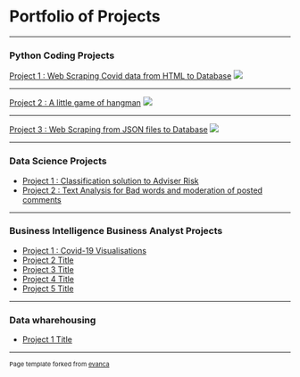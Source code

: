 # Portfolio of Projects 

---

### Python Coding Projects

[Project 1 : Web Scraping Covid data from HTML to Database](/sample_page)
<img src="images/dummy_thumbnail.jpg?raw=true"/>

---
[Project 2 : A little game of hangman](/pdf/sample_presentation.pdf)
<img src="images/dummy_thumbnail.jpg?raw=true"/>

---
[Project 3 : Web Scraping from JSON files to Database](http://example.com/)
<img src="images/dummy_thumbnail.jpg?raw=true"/>

---

### Data Science Projects

- [Project 1 : Classification solution to Adviser Risk](http://example.com/)
- [Project 2 : Text Analysis for Bad words and moderation of posted comments](http://example.com/)

---

### Business Intelligence Business Analyst Projects

- [Project 1 : Covid-19 Visualisations](http://example.com/)
- [Project 2 Title](http://example.com/)
- [Project 3 Title](http://example.com/)
- [Project 4 Title](http://example.com/)
- [Project 5 Title](http://example.com/)

---
### Data wharehousing 

- [Project 1 Title](http://example.com/)



---
<p style="font-size:11px">Page template forked from <a href="https://github.com/evanca/quick-portfolio">evanca</a></p>
<!-- Remove above link if you don't want to attibute -->
